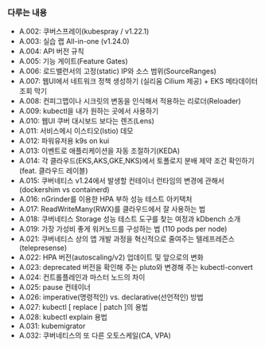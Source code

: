 ### 다루는 내용 
- A.002: 쿠버스프레이(kubespray / v1.22.1)
- A.003: 실습 랩 All-in-one (v1.24.0)
- A.004: API 버전 규칙
- A.005: 기능 게이트(Feature Gates)
- A.006: 로드밸런서의 고정(static) IP와 소스 범위(SourceRanges)
- A.007: 웹UI에서 네트워크 정책 생성하기 (실리움 Cilium 제공) + EKS 메타데이터 조회 막기
- A.008: 컨피그맵이나 시크릿의 변동을 인식해서 적용하는 리로더(Reloader)
- A.009: kubectl을 내가 원하는 곳에서 사용하기 
- A.010: 웹UI 쿠버 대시보드 보다는 렌즈(Lens)
- A.011: 서비스메시 이스티오(Istio) 데모 
- A.012: 파워유저용 k9s on kui
- A.013: 이벤트로 애플리케이션을 자동 조절하기(KEDA)
- A.014: 각 클라우드(EKS,AKS,GKE,NKS)에서 토폴로지 분배 제약 조건 확인하기(feat. 클라우드 레이블) 
- A.015: 쿠버네티스 v1.24에서 발생할 컨테이너 런타임의 변경에 관해서 (dockershim vs containerd)
- A.016: nGrinder를 이용한 HPA 부하 성능 테스트 아키택처 
- A.017: ReadWriteMany(RWX)를 클라우드에서 잘 사용하는 법
- A.018: 쿠버네티스 Storage 성능 테스트 도구를 찾는 여정과 kDbench 소개
- A.019: 가장 가성비 좋게 워커노드를 구성하는 법 (110 pods per node) 
- A.021: 쿠버네티스 상의 앱 개발 과정을 혁신적으로 줄여주는 텔레프레즌스(telepresense)
- A.022: HPA 버전(autoscaling/v2) 업데이트 및 앞으로의 변화
- A.023: deprecated 버전을 확인해 주는 pluto와 변경해 주는 kubectl-convert
- A.024: 컨트롤플레인과 마스터 노드의 차이 
- A.025: pause 컨테이너 
- A.026: imperative(명령적인) vs. declarative(선언적인) 방법 
- A.027: kubectl [ replace | patch ]의 용법
- A.028: kubectl explain 용법
- A.031: kubemigrator
- A.032: 쿠버네티스의 또 다른 오토스케일(CA, VPA)
